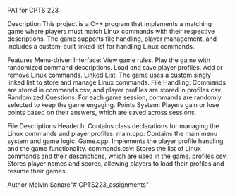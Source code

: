PA1 for CPTS 223

Description
This project is a C++ program that implements a matching game where players must match Linux commands with their respective descriptions. The game supports file handling, player management, and includes a custom-built linked list for handling Linux commands.

Features
Menu-driven Interface:
View game rules.
Play the game with randomized command descriptions.
Load and save player profiles.
Add or remove Linux commands.
Linked List: The game uses a custom singly linked list to store and manage Linux commands.
File Handling: Commands are stored in commands.csv, and player profiles are stored in profiles.csv.
Randomized Questions: For each game session, commands are randomly selected to keep the game engaging.
Points System: Players gain or lose points based on their answers, which are saved across sessions.

File Descriptions
Header.h: Contains class declarations for managing the Linux commands and player profiles.
main.cpp: Contains the main menu system and game logic.
Game.cpp: Implements the player profile handling and the game functionality.
commands.csv: Stores the list of Linux commands and their descriptions, which are used in the game.
profiles.csv: Stores player names and scores, allowing players to load their profiles and resume their games.

Author
Melvin Sanare"# CPTS223_assignments" 
